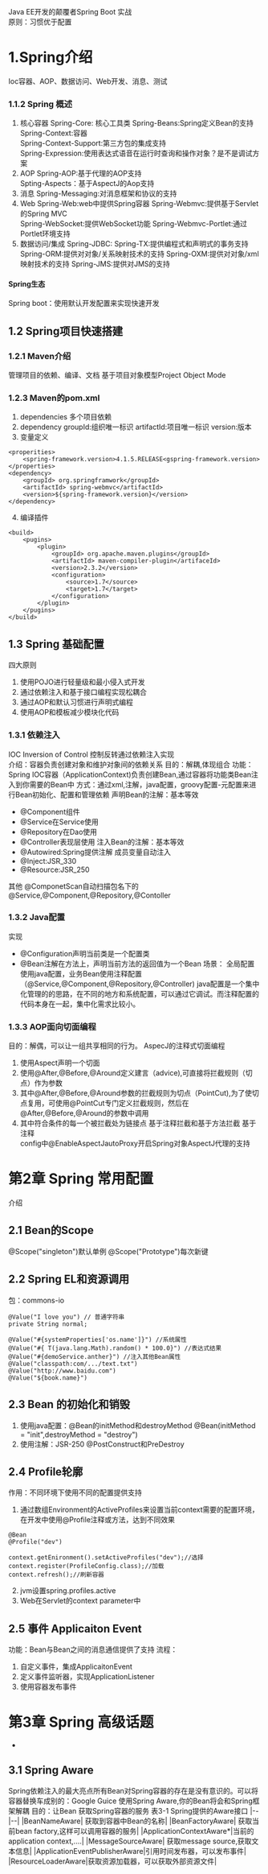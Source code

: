  Java EE开发的颠覆者Spring Boot 实战  
原则：习惯优于配置  
# 1.Spring介绍
Ioc容器、AOP、数据访问、Web开发、消息、测试  
### 1.1.2 Spring 概述
1. 核心容器 
Spring-Core: 核心工具类 
Spring-Beans:Spring定义Bean的支持  
Spring-Context:容器  
Spring-Context-Support:第三方包的集成支持  
Spring-Expression:使用表达式语音在运行时查询和操作对象？是不是调试方案  
2. AOP 
Spring-AOP:基于代理的AOP支持   
Spting-Aspects：基于AspectJ的Aop支持  
3. 消息
Spring-Messaging:对消息框架和协议的支持  
4. Web 
Spring-Web:web中提供Spring容器 
Spring-Webmvc:提供基于Servlet的Spring MVC  
Spring-WebSocket:提供WebSocket功能 
Spring-Webmvc-Portlet:通过Portlet环境支持
5. 数据访问/集成
Spring-JDBC: 
Spring-TX:提供编程式和声明式的事务支持 
Spring-ORM:提供对对象/关系映射技术的支持 
Spring-OXM:提供对对象/xml映射技术的支持
Spring-JMS:提供对JMS的支持

#### Spring生态
Spring boot：使用默认开发配置来实现快速开发 

##  1.2 Spring项目快速搭建
### 1.2.1 Maven介绍
管理项目的依赖、编译、文档 
基于项目对象模型Project Object Mode 
### 1.2.3 Maven的pom.xml 
1. dependencies
多个项目依赖
2. dependency 
groupId:组织唯一标识 
artifactId:项目唯一标识 
version:版本
3. 变量定义
```
<properities>
	<spring-framework.version>4.1.5.RELEASE<gspring-framework.version>
</properties>
<dependency>
	<groupId> org.springframwork</groupId>
	<artifactId> spring-webmvc</artifactId>
	<version>${spring-framework.version}</version>
</dependency>
```
4. 编译插件
```
<build>
	<pugins>
		<plugin>
			<groupId> org.apache.maven.plugins</groupId>
			<artifactId> maven-compiler-plugin</artifaceId>
			<version>2.3.2</version>
			<configuration>
				<source>1.7</source>
				<target>1.7</target>
			</configuration>
		</plugin>
	</pugins>
</build>
```


## 1.3 Spring 基础配置
四大原则 
1. 使用POJO进行轻量级和最小侵入式开发
2. 通过依赖注入和基于接口编程实现松耦合
3. 通过AOP和默认习惯进行声明式编程
4. 使用AOP和模板减少模块化代码
### 1.3.1 依赖注入
IOC Inversion of Control 控制反转通过依赖注入实现  
介绍：容器负责创建对象和维护对象间的依赖关系 
目的：解耦,体现组合 
功能：Spring IOC容器（ApplicationContext)负责创建Bean,通过容器将功能类Bean注入到你需要的Bean中 
方式：通过xml,注解，java配置，groovy配置-元配置来进行Bean初始化、配置和管理依赖 
声明Bean的注解：基本等效 
- @Component组件 
- @Service在Service使用
- @Repository在Dao使用
- @Controller表现层使用
注入Bean的注解：基本等效
- @Autowired:Spring提供注解 成员变量自动注入
- @Inject:JSR_330
- @Resource:JSR_250

其他 
@ComponetScan自动扫描包名下的@Service,@Component,@Repository,@Contoller

### 1.3.2 Java配置
实现
- @Configuration声明当前类是一个配置类 
- @Bean注解在方法上，声明当前方法的返回值为一个Bean
场景： 
全局配置使用java配置，业务Bean使用注释配置（@Service,@Component,@Repository,@Controller) 
java配置是一个集中化管理的的思路，在不同的地方和系统配置，可以通过它调试。而注释配置的代码本身在一起，集中化需求比较小。

### 1.3.3 AOP面向切面编程
目的：解偶，可以让一组共享相同的行为。
AspecJ的注释式切面编程 
1. 使用Aspect声明一个切面
2. 使用@After,@Before,@Around定义建言（advice),可直接将拦截规则（切点）作为参数
3. 其中@After,@Before,@Around参数的拦截规则为切点（PointCut),为了使切点复用，可使用@PointCut专门定义拦截规则，然后在@After,@Before,@Around的参数中调用
4. 其中符合条件的每一个被拦截处为链接点
基于注释拦截和基于方法拦截
基于注释  
config中@EnableAspectJautoProxy开启Spring对象AspectJ代理的支持 


# 第2章 Spring 常用配置 
介绍
## 2.1 Bean的Scope
@Scope("singleton")默认单例 
@Scope("Prototype")每次新键 

## 2.2 Spring EL和资源调用
包：commons-io
```
@Value("I love you") // 普通字符串
private String normal;

@Value("#{systemProperties['os.name']}") //系统属性
@Value("#{ T(java.lang.Math).random() * 100.0}") //表达式结果
@Value("#{demoService.anther}") //注入其他Bean属性
@Value("classpath:com/.../text.txt") 
@Value("http://www.baidu.com")
@Value("${book.name}")

```

## 2.3 Bean 的初始化和销毁
1) 使用java配置：@Bean的initMethod和destroyMethod 
@Bean(initMethod = "init",destroyMethod = "destroy")
2) 使用注解：JSR-250 @PostConstruct和PreDestroy  


## 2.4 Profile轮廓
作用：不同环境下使用不同的配置提供支持 
1. 通过数组Environment的ActiveProfiles来设置当前context需要的配置环境，在开发中使用@Profile注释或方法，达到不同效果
```
@Bean  
@Profile("dev")

context.getEnironment().setActiveProfiles("dev");//选择
context.register(ProfileConfig.class);//加载
context.refresh();//刷新容器
```
2. jvm设置spring.profiles.active
3. Web在Servlet的context parameter中


## 2.5 事件 Applicaiton Event
功能：Bean与Bean之间的消息通信提供了支持 
流程： 
1. 自定义事件，集成ApplicaitonEvent 
2. 定义事件监听器，实现ApplicationListener 
3. 使用容器发布事件 


# 第3章 Spring 高级话题
- 

## 3.1 Spring Aware
Spring依赖注入的最大亮点所有Bean对Spring容器的存在是没有意识的。可以将容器替换车成别的：Google Guice 
使用Spring Aware,你的Bean将会和Spring框架解耦 
目的：让Bean 获取Spring容器的服务
表3-1 Spring提供的Aware接口 
|--|--|
|BeanNameAware| 获取到容器中Bean的名称|
|BeanFactoryAware| 获取当前bean factory,这样可以调用容器的服务|
|ApplicationContextAware*|当前的application context,....|
|MessageSourceAware| 获取message source,获取文本信息|
|ApplicationEventPublisherAware|引用时间发布器，可以发布事件|
|ResourceLoaderAware|获取资源加载器，可以获取外部资源文件|






